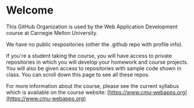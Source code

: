 # Welcome

This GitHub Organization is used by the Web Application Development course at Carnegie Mellon University.

We have no public respositories (other the .github repo with profile info).

If you're a student taking the course, you will have access to
private repositories in which you will develop your
homework and course projects. You will also be given access to
repositories with sample code shown in class.
You can scroll down this page to see all these repos.

For more information about the course, please see the current
syllabus which is available on the course website:
[https://www.cmu-webapps.org](https://www.cmu-webapps.org)
